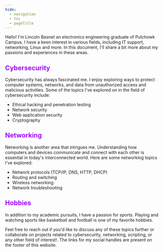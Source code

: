 ```yaml
---
hide:
  - navigation
  - toc
  - pageTitle
---
```

<style>
  .md-typeset h1,
  .md-content__button {
    display: none;
  }
</style>
Hello! I'm Lincoln Basnet an electronics engineering graduate of Pulchowk Campus. I have a keen interest in various fields, including IT support, networking, Linux and more. In this document, I'll share a bit more about my passions and experiences in these areas.

## <span style="color:#9f00ff">Cybersecurity</span>

Cybersecurity has always fascinated me. I enjoy exploring ways to protect computer systems, networks, and data from unauthorized access and malicious activities. Some of the topics I've explored on in the field of cybersecurity include:

- Ethical hacking and penetration testing 
-  Network security 
-  Web application security
-  Cryptography



## <span style="color:#9f00ff">Networking</span>

Networking is another area that intrigues me. Understanding how computers and devices communicate and connect with each other is essential in today's interconnected world. Here are some networking topics I've explored:

- Network protocols (TCP/IP, DNS, HTTP, DHCP)
- Routing and switching
- Wireless networking
- Network troubleshooting


## <span style="color:#9f00ff">Hobbies</span>

In addition to my academic pursuits, I have a passion for sports. Playing and watching sports like basketball and football is one of my favorite hobbies.

Feel free to reach out if you'd like to discuss any of these topics further or collaborate on projects related to cybersecurity, networking, scripting, or any other field of interest!. The links for my social handles are present on the footer of this website.



